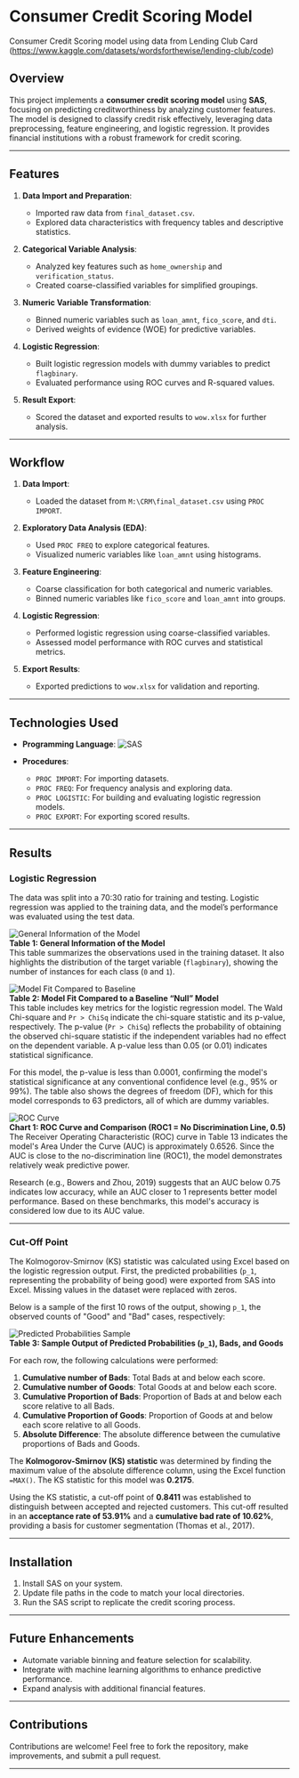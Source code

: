 # Consumer Credit Scoring Model

Consumer Credit Scoring model using data from Lending Club Card (https://www.kaggle.com/datasets/wordsforthewise/lending-club/code)

## Overview

This project implements a **consumer credit scoring model** using **SAS**, focusing on predicting creditworthiness by analyzing customer features. The model is designed to classify credit risk effectively, leveraging data preprocessing, feature engineering, and logistic regression. It provides financial institutions with a robust framework for credit scoring.

---

## Features

1. **Data Import and Preparation**:
   - Imported raw data from `final_dataset.csv`.
   - Explored data characteristics with frequency tables and descriptive statistics.

2. **Categorical Variable Analysis**:
   - Analyzed key features such as `home_ownership` and `verification_status`.
   - Created coarse-classified variables for simplified groupings.

3. **Numeric Variable Transformation**:
   - Binned numeric variables such as `loan_amnt`, `fico_score`, and `dti`.
   - Derived weights of evidence (WOE) for predictive variables.

4. **Logistic Regression**:
   - Built logistic regression models with dummy variables to predict `flagbinary`.
   - Evaluated performance using ROC curves and R-squared values.

5. **Result Export**:
   - Scored the dataset and exported results to `wow.xlsx` for further analysis.

---

## Workflow

1. **Data Import**:
   - Loaded the dataset from `M:\CRM\final_dataset.csv` using `PROC IMPORT`.

2. **Exploratory Data Analysis (EDA)**:
   - Used `PROC FREQ` to explore categorical features.
   - Visualized numeric variables like `loan_amnt` using histograms.

3. **Feature Engineering**:
   - Coarse classification for both categorical and numeric variables.
   - Binned numeric variables like `fico_score` and `loan_amnt` into groups.

4. **Logistic Regression**:
   - Performed logistic regression using coarse-classified variables.
   - Assessed model performance with ROC curves and statistical metrics.

5. **Export Results**:
   - Exported predictions to `wow.xlsx` for validation and reporting.

---


## Technologies Used

- **Programming Language**: ![SAS](https://img.shields.io/badge/SAS-005DAC?style=for-the-badge)

- **Procedures**:
  - `PROC IMPORT`: For importing datasets.
  - `PROC FREQ`: For frequency analysis and exploring data.
  - `PROC LOGISTIC`: For building and evaluating logistic regression models.
  - `PROC EXPORT`: For exporting scored results.

---

## Results

### Logistic Regression

The data was split into a 70:30 ratio for training and testing. Logistic regression was applied to the training data, and the model’s performance was evaluated using the test data.

![General Information of the Model](https://user-images.githubusercontent.com/107760647/191000003-273a6337-551c-4eaf-919f-459100453c6c.png)  
**Table 1: General Information of the Model**  
This table summarizes the observations used in the training dataset. It also highlights the distribution of the target variable (`flagbinary`), showing the number of instances for each class (`0` and `1`).

![Model Fit Compared to Baseline](https://user-images.githubusercontent.com/107760647/190999976-c6108aed-b5e5-4eea-b769-253aa2b59281.png)  
**Table 2: Model Fit Compared to a Baseline “Null” Model**  
This table includes key metrics for the logistic regression model. The Wald Chi-square and `Pr > ChiSq` indicate the chi-square statistic and its p-value, respectively. The p-value (`Pr > ChiSq`) reflects the probability of obtaining the observed chi-square statistic if the independent variables had no effect on the dependent variable. A p-value less than 0.05 (or 0.01) indicates statistical significance.  

For this model, the p-value is less than 0.0001, confirming the model's statistical significance at any conventional confidence level (e.g., 95% or 99%). The table also shows the degrees of freedom (DF), which for this model corresponds to 63 predictors, all of which are dummy variables.

![ROC Curve](https://user-images.githubusercontent.com/107760647/190999946-8df4390b-d710-4e11-97b4-d7ab461ef1c2.png)  
**Chart 1: ROC Curve and Comparison (ROC1 = No Discrimination Line, 0.5)**  
The Receiver Operating Characteristic (ROC) curve in Table 13 indicates the model's Area Under the Curve (AUC) is approximately 0.6526. Since the AUC is close to the no-discrimination line (ROC1), the model demonstrates relatively weak predictive power.  

Research (e.g., Bowers and Zhou, 2019) suggests that an AUC below 0.75 indicates low accuracy, while an AUC closer to 1 represents better model performance. Based on these benchmarks, this model's accuracy is considered low due to its AUC value.

---

### Cut-Off Point

The Kolmogorov-Smirnov (KS) statistic was calculated using Excel based on the logistic regression output. First, the predicted probabilities (`p_1`, representing the probability of being good) were exported from SAS into Excel. Missing values in the dataset were replaced with zeros.  

Below is a sample of the first 10 rows of the output, showing `p_1`, the observed counts of "Good" and "Bad" cases, respectively:

![Predicted Probabilities Sample](https://user-images.githubusercontent.com/107760647/191000126-d61e084d-82bd-4bcd-82ab-9b217c6b8955.png)  
**Table 3: Sample Output of Predicted Probabilities (`p_1`), Bads, and Goods**  

For each row, the following calculations were performed:
1. **Cumulative number of Bads**: Total Bads at and below each score.
2. **Cumulative number of Goods**: Total Goods at and below each score.
3. **Cumulative Proportion of Bads**: Proportion of Bads at and below each score relative to all Bads.
4. **Cumulative Proportion of Goods**: Proportion of Goods at and below each score relative to all Goods.
5. **Absolute Difference**: The absolute difference between the cumulative proportions of Bads and Goods.

The **Kolmogorov-Smirnov (KS) statistic** was determined by finding the maximum value of the absolute difference column, using the Excel function `=MAX()`. The KS statistic for this model was **0.2175**.

Using the KS statistic, a cut-off point of **0.8411** was established to distinguish between accepted and rejected customers. This cut-off resulted in an **acceptance rate of 53.91%** and a **cumulative bad rate of 10.62%**, providing a basis for customer segmentation (Thomas et al., 2017).

---

## Installation

1. Install SAS on your system.
2. Update file paths in the code to match your local directories.
3. Run the SAS script to replicate the credit scoring process.

---

## Future Enhancements

- Automate variable binning and feature selection for scalability.
- Integrate with machine learning algorithms to enhance predictive performance.
- Expand analysis with additional financial features.

---

## Contributions

Contributions are welcome! Feel free to fork the repository, make improvements, and submit a pull request.

---
